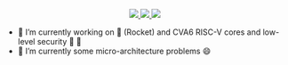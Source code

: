 <p align="center">
  <a href="https://twitter.com/Pa0x73cal">
    <img src="https://img.shields.io/twitter/follow/Pa0x73cal?style=for-the-badge&label=%40Pa0x73cal&logo=twitter&logoColor=00AEFF&labelColor=black&color=EC9A29">
  </a>
  <a href="https://www.linkedin.com/in/pascalcotret/">
    <img src="https://img.shields.io/badge/-pascal%20cotret-blue?style=for-the-badge&logo=Linkedin&logoColor=00AEFF&labelColor=black&color=black">
  </a>
  <a href="mailto:pascal.cotret@gmail.com">
    <img src="https://img.shields.io/badge/pascal.cotret@gmail.com-0078D4?style=for-the-badge&logo=GMail&logoColor=00AEFF&labelColor=black&color=black">
  </a>
</p>

- 🔭 I’m currently working on :rocket: (Rocket) and CVA6 RISC-V cores and low-level security :muscle: :eyes:
- 🌱 I’m currently some micro-architecture problems 😄


<!--
**pcotret/pcotret** is a ✨ _special_ ✨ repository because its `README.md` (this file) appears on your GitHub profile.

Here are some ideas to get you started:

- 🔭 I’m currently working on CVA6 micro-architecture core
- 🌱 I’m currently learning on the CVA6, trace mechanisms in embedded processors and VMs (JIT and so on)
- 👯 I’m looking to collaborate on low-level security (software/hardware)
- 📫 How to reach me: Twitter, Linkedin for a first contact
-->

